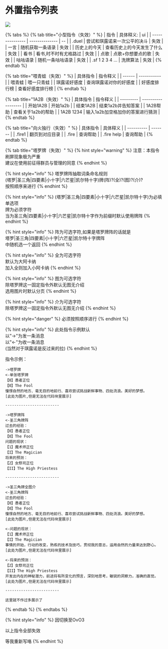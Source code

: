 # 外置指令列表

![](.gitbook/assets/⑨.png)

{% tabs %}
{% tab title="小型指令（失效）" %}
| 指令              | 具体释义:          | ui |
| --------------- | -------------- | -- |
| .duel           | 尝试和琪露诺来一次公平的决斗 | 失效 |
| 一言              | 随机获取一条语录       | 失效 |
| 历史上的今天          | 查看历史上的今天发生了什么  | 失效 |
| 看书              | 看书,时不时有尤格路过    | 失效 |
| 点歌              | 点歌+你想要点的歌      | 失效 |
| 咕咕语录            | 随机一条咕咕语录       | 失效 |
| .sf 1 2 3 4 ... | 洗牌算法           | 失效 |
{% endtab %}

{% tab title="喂青蛙（失效）" %}
| 具体指令   | 指令释义        |
| ------ | ----------- |
| 喂青蛙    | 喂一只青蛙       |
| 琪露诺好感度 | 查询琪露诺对你的好感度 |
| 好感度排行榜 | 查看好感度排行榜    |
{% endtab %}

{% tab title="1A2B（失效）" %}
| 具体指令      | 指令释义               |
| --------- | ------------------ |
| 开始1A2B    | 开始1a2b             |
| 结束1A2B    | 结束1a2b并告知答案        |
| 1A2B帮助    | 查看关于1a2b的帮助        |
| 1A2B 1234 | 输入1a2b加空格加你的答案进行猜测 |
{% endtab %}

{% tab title="向火独行（失效）" %}
| 具体指令       | 具体释义    |
| ---------- | ------- |
| .fire1     | 翻页到对应目录 |
| .fire      | 查询帮助    |
| .fire help | 查询帮助    |
{% endtab %}

{% tab title="塔罗牌（失效）" %}
{% hint style="warning" %}
注意：本指令刷屏现象极为严重\
建议在使用前征得群员与管理的同意
{% endhint %}

{% hint style="info" %}
塔罗牌阵抽取词条命名规则\
(塔罗|圣三角|四要素|小十字|六芒星|凯尔特十字)牌(阵)?(全)?(图)?(介)?\
按照顺序来进行
{% endhint %}

{% hint style="info" %}
(塔罗|圣三角|四要素|小十字|六芒星|凯尔特十字)为必填单选项\
牌为必须字符\
当为圣三角|四要素|小十字|六芒星|凯尔特十字作为前缀时默认使用牌阵
{% endhint %}

{% hint style="info" %}
阵为可选字符,如果是塔罗牌阵的话就是\
塔罗|圣三角|四要素|小十字|六芒星|凯尔特十字牌阵\
中随机选一个返回
{% endhint %}

{% hint style="info" %}
全为可选字符\
默认为大阿卡纳\
加入全则加入小阿卡纳
{% endhint %}

{% hint style="info" %}
图为可选字符\
除塔罗牌这一固定指令外默认无图无介绍\
选用图片时默认分页
{% endhint %}

{% hint style="info" %}
介为可选字符\
除塔罗牌这一固定指令外默认无图无介绍
{% endhint %}

{% hint style="danger" %}
必须按照顺序进行
{% endhint %}

{% hint style="info" %}
此处指令示例默认\
以"->"为发一条消息\
以"<-"为收一条消息\
(当然对于琪露诺是反过来的拉)
{% endhint %}

指令示例：

```
->塔罗牌
<-单张塔罗牌
【0】愚者正位
【0】The Fool
憧憬自然的地方、毫无目的地前行、喜欢尝试挑战新鲜事物、四处流浪。美好的梦想。
[此处为图片,但是无法在代码块里展示]

------------------------

->塔罗牌阵
<-圣三角牌阵
过去的经验：
【0】愚者正位
【0】The Fool
问题的现状：
【1】魔术师正位
【I】The Magician
将来的预测：
【2】女祭司正位
【II】The High Priestess

------------------------

->圣三角牌全图介
<-圣三角牌阵
过去的经验：
【0】愚者正位
【0】The Fool
憧憬自然的地方、毫无目的地前行、喜欢尝试挑战新鲜事物、四处流浪。美好的梦想。
[此处为图片,但是无法在代码块里展示]

<-问题的现状：
【1】魔术师正位
【I】The Magician
事情的开始，行动的改变，熟练的技术及技巧，贯彻我的意志，运用自然的力量来达到野心。
[此处为图片,但是无法在代码块里展示]

<-将来的预测：
【2】女祭司正位
【II】The High Priestess
开发出内在的神秘潜力，前途将有所变化的预言，深刻地思考，敏锐的洞察力，准确的直觉。
[此处为图片,但是无法在代码块里展示]

------------------------

这里就不作过多展示了
```
{% endtab %}
{% endtabs %}

{% hint style="info" %}
因切换至OvO3

以上指令全部失效

等我重新写咯
{% endhint %}
